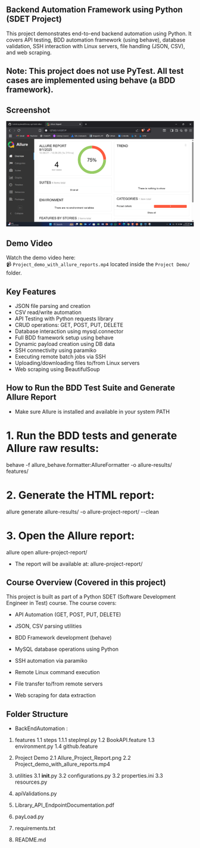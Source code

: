 ## Backend Automation Framework using Python (SDET Project)
This project demonstrates end-to-end backend automation using Python. It covers API testing, BDD automation framework (using behave), database validation, SSH interaction with Linux servers, file handling (JSON, CSV), and web scraping.

## Note: This project does not use PyTest. All test cases are implemented using behave (a BDD framework).

## Screenshot

![Allure Report Screenshot](Project%20Demo/Allure_Project_Report.png)

## Demo Video

Watch the demo video here:  
📹 `Project_demo_with_allure_reports.mp4` located inside the `Project Demo/` folder.

## Key Features

- JSON file parsing and creation
- CSV read/write automation
- API Testing with Python requests library
- CRUD operations: GET, POST, PUT, DELETE
- Database interaction using mysql.connector
- Full BDD framework setup using behave
- Dynamic payload creation using DB data
- SSH connectivity using paramiko
- Executing remote batch jobs via SSH
- Uploading/downloading files to/from Linux servers
- Web scraping using BeautifulSoup

## How to Run the BDD Test Suite and Generate Allure Report

- Make sure Allure is installed and available in your system PATH

# 1. Run the BDD tests and generate Allure raw results:
behave -f allure_behave.formatter:AllureFormatter -o allure-results/ features/

# 2. Generate the HTML report:
allure generate allure-results/ -o allure-project-report/ --clean

# 3. Open the Allure report:
allure open allure-project-report/

- The report will be available at: allure-project-report/


## Course Overview (Covered in this project)
This project is built as part of a Python SDET (Software Development Engineer in Test) course. The course covers:

- API Automation (GET, POST, PUT, DELETE)

- JSON, CSV parsing utilities

- BDD Framework development (behave)

- MySQL database operations using Python

- SSH automation via paramiko

- Remote Linux command execution

- File transfer to/from remote servers

- Web scraping for data extraction

## Folder Structure

- BackEndAutomation :

1. features
  1.1 steps
     1.1.1 stepImpl.py
   1.2 BookAPI.feature
   1.3 environment.py
   1.4 github.feature

2. Project Demo
  2.1 Allure_Project_Report.png
  2.2 Project_demo_with_allure_reports.mp4

3. utilities
  3.1 __init__.py
  3.2 configurations.py
  3.2 properties.ini
  3.3 resources.py

4. apiValidations.py
5. Library_API_EndpointDocumentation.pdf
6. payLoad.py
7. requirements.txt
8. README.md

